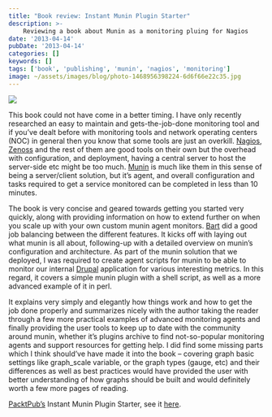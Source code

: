 ```yaml
---
title: "Book review: Instant Munin Plugin Starter"
description: >-
    Reviewing a book about Munin as a monitoring pluing for Nagios
date: '2013-04-14'
pubDate: '2013-04-14'
categories: []
keywords: []
tags: ['book', 'publishing', 'munin', 'nagios', 'monitoring']
image: ~/assets/images/blog/photo-1468956398224-6d6f66e22c35.jpg
---
```


![](https://static.packt-cdn.com/products/9781849696746/cover/smaller)

This book could not have come in a better timing. I have only recently researched an easy to maintain and gets-the-job-done monitoring tool and if you’ve dealt before with monitoring tools and network operating centers (NOC) in general then you know that some tools are just an overkill. [Nagios](https://web.archive.org/web/20140703093454/http://www.nagios.org/), [Zenoss](https://web.archive.org/web/20140703093454/http://www.zenoss.com/) and the rest of them are good tools on their own but the overhead with configuration, and deployment, having a central server to host the server-side etc might be too much. [Munin](https://web.archive.org/web/20140703093454/http://munin-monitoring.org/) is much like them in this sense of being a server/client solution, but it’s agent, and overall configuration and tasks required to get a service monitored can be completed in less than 10 minutes.

The book is very concise and geared towards getting you started very quickly, along with providing information on how to extend further on when you scale up with your own custom munin agent monitors. [Bart](https://web.archive.org/web/20140703093454/https://github.com/barttenbrinke) did a good job balancing between the different features. It kicks off with laying out what munin is all about, following-up with a detailed overview on munin’s configuration and architecture. As part of the munin solution that we deployed, I was required to create agent scripts for munin to be able to monitor our internal [Drupal](https://web.archive.org/web/20140703093454/http://drupal.org/) application for various interesting metrics. In this regard, it covers a simple munin plugin with a shell script, as well as a more advanced example of it in perl.

It explains very simply and elegantly how things work and how to get the job done properly and summarizes nicely with the author taking the reader through a few more practical examples of advanced monitoring agents and finally providing the user tools to keep up to date with the community around munin, whether it’s plugins archive to find not-so-popular monitoring agents and support resources for getting help. I did find some missing parts which I think should’ve have made it into the book – covering graph basic settings like graph_scale variable, or the graph types (gauge, etc) and their differences as well as best practices would have provided the user with better understanding of how graphs should be built and would definitely worth a few more pages of reading.

[PacktPub’s](https://web.archive.org/web/20140703093454/http://packtpub.com/) Instant Munin Plugin Starter, see it [here](https://web.archive.org/web/20140703093454/http://link.packtpub.com/c2VNS8).